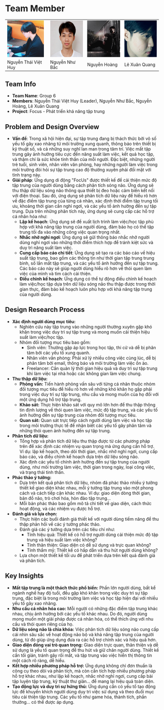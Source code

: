 # Team Member

<table>
  <tr>
    <td><img src="NTVH.png" alt="Thành viên 1" width="120" height="120" /></td>
    <td><img src="NNB.png" alt="Thành viên 2" width="120" height="120"/></td>
    <td><img src="NH.png" alt="Thành viên 3" width="120" height="120"/></td>
    <td><img src="LXQ.png" alt="Thành viên 3" width="120" height="120"/></td>
  </tr>
  <tr>
    <td>Nguyễn Thái Việt Huy</td>
    <td>Nguyễn Như Bắc</td>
    <td>Nguyễn Hoàng</td>
    <td>Lê Xuân Quang</td>
  </tr>
</table>


## Team Info
- **Team Name**: Group 6
- **Members**: Nguyễn Thái Việt Huy (Leader), Nguyễn Như Bắc, Nguyễn Hoàng, Lê Xuân Quang
- **Project**: Focus - Phát triển khả năng tập trung

## Problem and Design Overview
- **Vấn đề**: Trong xã hội hiện đại, sự tập trung đang bị thách thức bởi vô số yếu tố gây xao nhãng từ môi trường xung quanh, thông báo trên thiết bị kỹ thuật số, và cả những suy nghĩ lan man trong tâm trí. Việc mất tập trung gây ảnh hưởng tiêu cực đến năng suất làm việc, kết quả học tập, và thậm chí là sức khỏe tinh thần của mỗi người. Đặc biệt, những người trẻ tuổi, sinh viên, nhân viên văn phòng, hay những người làm việc trong môi trường đòi hỏi sự tập trung cao độ thường xuyên phải đối mặt với tình trạng này.
- **Giải pháp**: Ứng dụng di động "FocUs" được thiết kế để cải thiện mức độ tập trung của người dùng bằng cách phân tích sóng não. Ứng dụng sẽ thu thập dữ liệu sóng não thông qua thiết bị đeo hoặc cảm biến kết nối với điện thoại. Sau đó, ứng dụng sẽ phân tích dữ liệu này để hiểu rõ hơn về đặc điểm tập trung của từng cá nhân, xác định thời điểm tập trung tối ưu, khoảng thời gian cần nghỉ ngơi, và các yếu tố ảnh hưởng đến sự tập trung. Dựa trên những phân tích này, ứng dụng sẽ cung cấp các hỗ trợ cá nhân hóa như:
  - **Lập kế hoạch**: Ứng dụng sẽ đề xuất lịch trình làm việc/học tập phù hợp với khả năng tập trung của người dùng, đảm bảo họ có thể tập trung tối đa vào những công việc quan trọng nhất.
  - **Nhắc nhở nghỉ ngơi**: Ứng dụng sẽ gửi thông báo nhắc nhở người dùng nghỉ ngơi vào những thời điểm thích hợp để tránh kiệt sức và duy trì năng suất làm việc.
  - **Cung cấp báo cáo chi tiết**: Ứng dụng sẽ tạo ra các báo cáo về hiệu suất tập trung, bao gồm các thông tin như thời gian tập trung trung bình, số lần mất tập trung, và các yếu tố ảnh hưởng đến sự tập trung. Các báo cáo này sẽ giúp người dùng hiểu rõ hơn về thói quen làm việc của mình và tìm cách cải thiện.
  - **Điều chỉnh kế hoạch**: Ứng dụng có thể tự động điều chỉnh kế hoạch làm việc/học tập dựa trên dữ liệu sóng não thu thập được trong thời gian thực, đảm bảo kế hoạch luôn phù hợp với khả năng tập trung của người dùng.
## Design Research Process
- **Xác định người dùng mục tiêu:**
  - Nghiên cứu này tập trung vào những người thường xuyên gặp khó khăn trong việc duy trì sự tập trung và mong muốn cải thiện hiệu suất làm việc/học tập.
  - Nhóm đối tượng mục tiêu bao gồm:
    - Sinh viên: Thường gặp áp lực trong học tập, thi cử và dễ bị phân tâm bởi các yếu tố xung quanh.
    - Nhân viên văn phòng: Phải xử lý nhiều công việc cùng lúc, dễ bị phân tâm bởi email, thông báo và môi trường làm việc ồn ào.
    - Freelancer: Cần quản lý thời gian hiệu quả và duy trì sự tập trung khi làm việc tại nhà hoặc các không gian làm việc chung.
- **Thu thập dữ liệu:**
  - **Phỏng vấn:** Tiến hành phỏng vấn sâu với từng cá nhân thuộc nhóm đối tượng mục tiêu để hiểu rõ hơn về những khó khăn họ gặp phải trong việc duy trì sự tập trung, nhu cầu và mong muốn của họ đối với một ứng dụng hỗ trợ tập trung.
  - **Khảo sát:** Thực hiện khảo sát với quy mô lớn hơn để thu thập thông tin định lượng về thói quen làm việc, mức độ tập trung, và các yếu tố ảnh hưởng đến sự tập trung của nhóm đối tượng mục tiêu.
  - **Quan sát:** Quan sát trực tiếp cách người dùng làm việc và học tập trong môi trường thực tế để nhận biết các yếu tố gây phân tâm và những thói quen ảnh hưởng đến sự tập trung.
- **Phân tích dữ liệu:**
  - Tổng hợp và phân tích dữ liệu thu thập được từ các phương pháp trên để xác định các nhiệm vụ quan trọng mà ứng dụng cần hỗ trợ. Ví dụ: lập kế hoạch, theo dõi thời gian, nhắc nhở nghỉ ngơi, cung cấp báo cáo, và điều chỉnh kế hoạch dựa trên dữ liệu sóng não.
  - Xác định các yếu tố chính ảnh hưởng đến sự tập trung của người dùng, như môi trường làm việc, thời gian trong ngày, loại công việc, và trạng thái tinh thần.
- **Phác thảo ý tưởng:**
  - Dựa trên kết quả phân tích dữ liệu, nhóm đã phác thảo nhiều ý tưởng thiết kế giao diện khác nhau, mỗi ý tưởng tập trung vào một phong cách và cách tiếp cận khác nhau. Ví dụ: giao diện dòng thời gian, bản đồ não, trò chơi hóa, hòn đảo tập trung...
  - Mỗi bản phác thảo bao gồm mô tả chi tiết về giao diện, cách thức hoạt động, và các nhiệm vụ được hỗ trợ.
- **Đánh giá và lựa chọn:**
  - Thực hiện các buổi đánh giá thiết kế với người dùng tiềm năng để thu thập phản hồi về các ý tưởng phác thảo.
  - Đánh giá các ý tưởng dựa trên các tiêu chí như:
    - Tính hiệu quả: Thiết kế có hỗ trợ người dùng cải thiện mức độ tập trung và hiệu suất làm việc không?
    - Tính thân thiện: Giao diện có dễ sử dụng và trực quan không?
    - Tính thẩm mỹ: Thiết kế có hấp dẫn và thu hút người dùng không?
  - Lựa chọn một thiết kế tối ưu để phát triển dựa trên kết quả đánh giá và phân tích.
## Key Insights
- **Mất tập trung là một thách thức phổ biến:** Phần lớn người dùng, bất kể ngành nghề hay độ tuổi, đều gặp khó khăn trong việc duy trì sự tập trung, đặc biệt là trong môi trường làm việc và học tập hiện đại với nhiều yếu tố gây xao nhãng.
- **Nhu cầu cá nhân hóa cao:** Mỗi người có những đặc điểm tập trung khác nhau, chịu ảnh hưởng bởi các yếu tố khác nhau. Do đó, người dùng mong muốn một giải pháp được cá nhân hóa, có thể thích ứng với nhu cầu và thói quen riêng của họ.
- **Dữ liệu sóng não là chìa khóa:** Việc phân tích dữ liệu sóng não cung cấp cái nhìn sâu sắc về hoạt động não bộ và khả năng tập trung của người dùng, từ đó giúp ứng dụng đưa ra các hỗ trợ chính xác và hiệu quả hơn.
- **Giao diện đóng vai trò quan trọng:** Giao diện trực quan, thân thiện và dễ sử dụng là yếu tố quan trọng để thu hút và giữ chân người dùng. Thiết kế cần tối giản, tránh gây rối mắt, và tập trung vào việc hiển thị thông tin một cách rõ ràng, dễ hiểu.
- **Kết hợp nhiều phương pháp hỗ trợ:** Ứng dụng không chỉ đơn thuần là công cụ theo dõi và phân tích, mà còn cần tích hợp nhiều phương pháp hỗ trợ khác nhau, như lập kế hoạch, nhắc nhở nghỉ ngơi, cung cấp bài tập luyện tập trung, kỹ thuật thư giãn... để mang lại hiệu quả toàn diện.
- **Tạo động lực và duy trì sự hứng thú:** Ứng dụng cần có yếu tố tạo động lực để khuyến khích người dùng duy trì việc sử dụng và theo đuổi mục tiêu cải thiện tập trung. Các yếu tố như game hóa, thành tích, phần thưởng... có thể được áp dụng.
